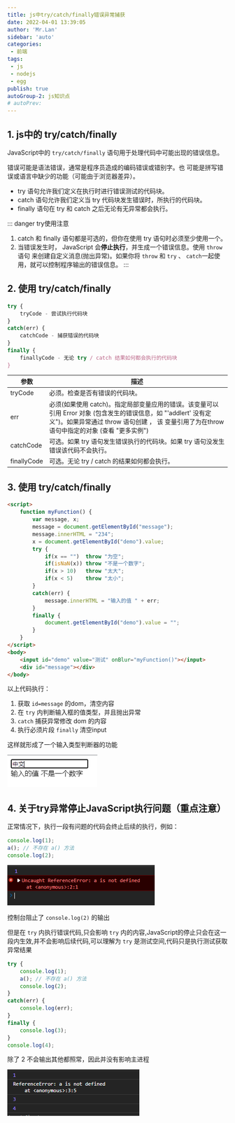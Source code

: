 ```yaml
---
title: js中try/catch/finally错误异常捕获
date: 2022-04-01 13:39:05
author: 'Mr.Lan'
sidebar: 'auto'
categories: 
 - 前端
tags: 
 - js
 - nodejs
 - egg
publish: true
autoGroup-2: js知识点
# autoPrev:
---
```


## **1. js中的 try/catch/finally**

JavaScript中的 `try/catch/finally` 语句用于处理代码中可能出现的错误信息。

错误可能是语法错误，通常是程序员造成的编码错误或错别字。也 可能是拼写错误或语言中缺少的功能（可能由于浏览器差异）。

+ try 语句允许我们定义在执行时进行错误测试的代码块。
+ catch 语句允许我们定义当 try 代码块发生错误时，所执行的代码块。
+ finally 语句在 try 和 catch 之后无论有无异常都会执行。

::: danger try使用注意
1. catch 和 finally 语句都是可选的，但你在使用 try 语句时必须至少使用一个。
2. 当错误发生时， JavaScript 会**停止执行**，并生成一个错误信息。使用 `throw` 语句 来创建自定义消息(抛出异常)。如果你将 `throw` 和 `try` 、 `catch`一起使用，就可以控制程序输出的错误信息。
:::

## **2. 使用 try/catch/finally**

``` js
try {
    tryCode - 尝试执行代码块
}
catch(err) {
    catchCode - 捕获错误的代码块
}
finally {
    finallyCode - 无论 try / catch 结果如何都会执行的代码块
}
```

| 参数 | 描述 |
| --- | --- |
| tryCode | 必须。检查是否有错误的代码块。 |
| err |必须(如果使用 catch)。指定局部变量应用的错误。该变量可以引用 Error 对象 (包含发生的错误信息，如 "'addlert' 没有定义")。如果异常通过 throw 语句创建 ， 该 变量引用了为在throw语句中指定的对象 (查看 "更多实例") |
| catchCode	| 可选。如果 try 语句发生错误执行的代码块。如果 try 语句没发生错误该代码不会执行。 |
| finallyCode | 可选。无论 try / catch 的结果如何都会执行。 |

## **3. 使用 try/catch/finally**

``` html
<script>
    function myFunction() {
        var message, x;
        message = document.getElementById("message");
        message.innerHTML = "234";
        x = document.getElementById("demo").value;
        try { 
            if(x == "")  throw "为空";
            if(isNaN(x)) throw "不是一个数字";
            if(x > 10)   throw "太大";
            if(x < 5)    throw "太小";
        }
        catch(err) {
            message.innerHTML = "输入的值 " + err;
        }
        finally {
            document.getElementById("demo").value = "";
        }
    }
</script>
<body>
    <input id="demo" value="测试" onBlur="myFunction()"></input>
    <div id="message"></div>
</body>
```

以上代码执行：
1. 获取 `id=message` 的dom，清空内容
2. 在 `try` 内判断输入框的值类型，并且抛出异常
3. `catch` 捕获异常修改 dom 的内容
4. 执行必须片段 `finally` 清空input

这样就形成了一个输入类型判断器的功能

![img](./img/20220401143515.png)

## **4. 关于try异常停止JavaScript执行问题（重点注意）**

正常情况下，执行一段有问题的代码会终止后续的执行，例如：

``` js
console.log(1);
a(); // 不存在 a() 方法
console.log(2);
```

![img](./img/20220401143725.png)

控制台阻止了 `console.log(2)` 的输出

但是在 `try` 内执行错误代码,只会影响 `try` 内的内容,JavaScript的停止只会在这一段内生效,并不会影响后续代码,可以理解为 `try` 是测试空间,代码只是执行测试获取异常结果

``` js
try { 
    console.log(1);
    a(); // 不存在 a() 方法
    console.log(2);
}
catch(err) {
    console.log(err);
}
finally {
    console.log(3);
}
console.log(4);
```

除了 2 不会输出其他都照常，因此并没有影响主进程

![img](./img/20220401144711.png)
